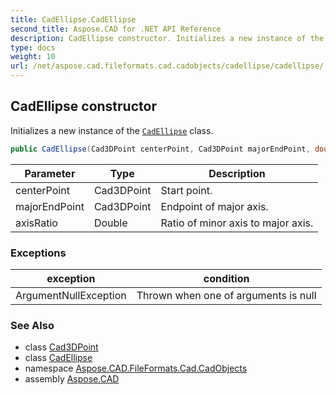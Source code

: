 ```yaml
---
title: CadEllipse.CadEllipse
second_title: Aspose.CAD for .NET API Reference
description: CadEllipse constructor. Initializes a new instance of the CadEllipse class
type: docs
weight: 10
url: /net/aspose.cad.fileformats.cad.cadobjects/cadellipse/cadellipse/
---
```

## CadEllipse constructor

Initializes a new instance of the [`CadEllipse`](../) class.

```csharp
public CadEllipse(Cad3DPoint centerPoint, Cad3DPoint majorEndPoint, double axisRatio)
```

| Parameter | Type | Description |
| --- | --- | --- |
| centerPoint | Cad3DPoint | Start point. |
| majorEndPoint | Cad3DPoint | Endpoint of major axis. |
| axisRatio | Double | Ratio of minor axis to major axis. |

### Exceptions

| exception | condition |
| --- | --- |
| ArgumentNullException | Thrown when one of arguments is null |

### See Also

* class [Cad3DPoint](../../cad3dpoint/)
* class [CadEllipse](../)
* namespace [Aspose.CAD.FileFormats.Cad.CadObjects](../../cadellipse/)
* assembly [Aspose.CAD](../../../)


